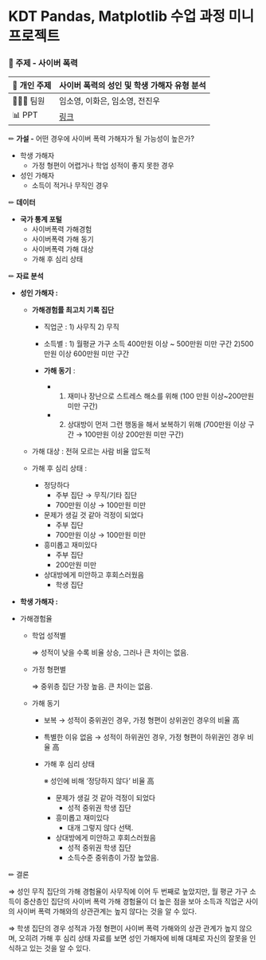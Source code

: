 # KDT Pandas, Matplotlib 수업 과정 미니프로젝트

### 📝 주제 - 사이버 폭력

| 📄 개인 주제 | 사이버 폭력의 성인 및 학생 가해자 유형 분석 |
| --- | --- |
| 🙍🏻‍♂️ 팀원  | 임소영, 이화은, 임소영, 전진우 |
| 📊 PPT | [링크](https://buly.kr/87z6wbF) |

✏  **가설 -** 어떤 경우에 사이버 폭력 가해자가 될 가능성이 높은가?

- 학생 가해자
    - 가정 형편이 어렵거나 학업 성적이 좋지 못한 경우
- 성인 가해자
    - 소득이 적거나 무직인 경우

✏  **데이터**

- **국가 통계 포털**
    - 사이버폭력 가해경험
    - 사이버폭력 가해 동기
    - 사이버폭력 가해 대상
    - 가해 후 심리 상태
    

✏  **자료 분석**

- **성인 가해자 :**
    - **가해경험률 최고치 기록 집단**

        
        - 직업군 : 1) 사무직 2) 무직
        - 소득별 : 1) 월평균 가구 소득 400만원 이상 ~ 500만원 미만 구간 2)500만원 이상 600만원 미만 구간
        - **가해 동기** :

            
            - 1) 재미나 장난으로 스트레스 해소를 위해 (100 만원 이상~200만원 미만 구간)
            - 2) 상대방이 먼저 그런 행동을 해서 보복하기 위해 (700만원 이상 구간 → 100만원 이상 200만원 미만 구간)
    - 가해 대상 : 전혀 모르는 사람 비율 압도적
    
    - 가해 후 심리 상태 :
        
        - 정당하다
            - 주부 집단 →  무직/기타 집단
            - 700만원 이상 → 100만원 미만
        - 문제가 생길 것 같아 걱정이 되었다
            - 주부 집단
            - 700만원 이상 → 100만원 미만
        - 흥미롭고 재미있다
            - 주부 집단
            - 200만원 미만
        - 상대방에게 미안하고 후회스러웠음
            - 학생 집단
    
- **학생 가해자 :**
- 가해경험율
    
    - 학업 성적별
        
        ⇒ 성적이 낮을 수록 비율 상승, 그러나 큰 차이는 없음.
      
    - 가정 형편별
    
        ⇒ 중위층 집단 가장 높음. 큰 차이는 없음.
        
    - 가해 동기
        - 보복 → 성적이 중위권인 경우, 가정 형편이 상위권인 경우의 비율 高
        - 특별한 이유 없음 → 성적이 하위권인 경우, 가정 형편이 하위권인 경우 비율 高


      - 가해 후 심리 상태
    
        ※ 성인에 비해 ‘정당하지 않다’ 비율 高
        
        - 문제가 생길 것 같아 걱정이 되었다
            - 성적 중위권 학생 집단
        - 흥미롭고 재미있다
            - 대개 그렇지 않다 선택.
        - 상대방에게 미안하고 후회스러웠음
            - 성적 중위권 학생 집단
            - 소득수준 중위층이 가장 높았음.
         
✏ 결론

⇒ 성인 무직 집단의 가해 경험율이 사무직에 이어 두 번째로 높았지만, 월 평균 가구 소득이 중산층인 집단의 사이버 폭력 가해 경험율이 더 높은 점을 보아 소득과 직업군 사이의 사이버 폭력 가해와의 상관관계는 높지 않다는 것을 알 수 있다.

⇒ 학생 집단의 경우 성적과 가정 형편이 사이버 폭력 가해와의 상관 관계가 높지 않으며, 오히려 가해 후 심리 상태 자료를 보면 성인 가해자에 비해 대체로 자신의 잘못을 인식하고 있는 것을 알 수 있다.



